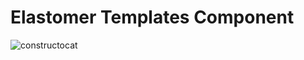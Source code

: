 # Elastomer Templates Component

![constructocat](https://octodex.github.com/images/constructocat2.jpg)
